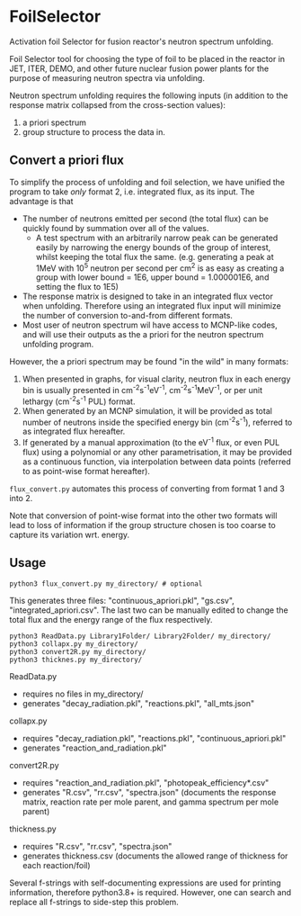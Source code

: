 # FoilSelector
Activation foil Selector for fusion reactor's neutron spectrum unfolding.

Foil Selector tool for choosing the type of foil to be placed in the reactor in JET, ITER, DEMO, and other future nuclear fusion power plants for the purpose of measuring neutron spectra via unfolding.

Neutron spectrum unfolding requires the following inputs (in addition to the response matrix collapsed from the cross-section values):
1.	a priori spectrum
2.	group structure to process the data in.

## Convert a priori flux
To simplify the process of unfolding and foil selection, we have unified the program to take _only_ format 2, i.e. integrated flux, as its input. The advantage is that

- The number of neutrons emitted per second (the total flux) can be quickly found by summation over all of the values.
	- A test spectrum with an arbitrarily narrow peak can be generated easily by narrowing the energy bounds of the group of interest, whilst keeping the total flux the same. (e.g. generating a peak at 1MeV with 10<sup>5</sup> neutron per second per cm<sup>2</sup> is as easy as creating a group with lower bound = 1E6, upper bound = 1.000001E6, and setting the flux to 1E5)
- The response matrix is designed to take in an integrated flux vector when unfolding. Therefore using an integrated flux input will minimize the number of conversion to-and-from different formats.
- Most user of neutron spectrum wil have access to MCNP-like codes, and will use their outputs as the a priori for the neutron spectrum unfolding program.

However, the a priori spectrum may be found "in the wild" in many formats: 
1. When presented in graphs, for visual clarity, neutron flux in each energy bin is usually presented in cm<sup>-2</sup>s<sup>-1</sup>eV<sup>-1</sup>, cm<sup>-2</sup>s<sup>-1</sup>MeV<sup>-1</sup>, or per unit lethargy (cm<sup>-2</sup>s<sup>-1</sup> PUL) format.
2. When generated by an MCNP simulation, it will be provided as total number of neutrons inside the specified energy bin (cm<sup>-2</sup>s<sup>-1</sup>), referred to as integrated flux hereafter.
3. If generated by a manual approximation (to the eV<sup>-1</sup> flux, or even PUL flux) using a polynomial or any other parametrisation, it may be provided as a continuous function, via interpolation between data points (referred to as point-wise format hereafter).

```flux_convert.py``` automates this process of converting from format 1 and 3 into 2.

Note that conversion of point-wise format into the other two formats will lead to loss of information if the group structure chosen is too coarse to capture its variation wrt. energy.

## Usage
```
python3 flux_convert.py my_directory/ # optional
```
This generates three files: "continuous_apriori.pkl", "gs.csv", "integrated_apriori.csv".
The last two can be manually edited to change the total flux and the energy range of the flux respectively.
```
python3 ReadData.py Library1Folder/ Library2Folder/ my_directory/
python3 collapx.py my_directory/
python3 convert2R.py my_directory/
python3 thicknes.py my_directory/
```

ReadData.py
- requires no files in my_directory/
- generates "decay_radiation.pkl", "reactions.pkl", "all_mts.json"

collapx.py
- requires "decay_radiation.pkl", "reactions.pkl", "continuous_apriori.pkl"
- generates "reaction_and_radiation.pkl"

convert2R.py
- requires "reaction_and_radiation.pkl", "photopeak_efficiency\*.csv"
- generates "R.csv", "rr.csv", "spectra.json" (documents the response matrix, reaction rate per mole parent, and gamma spectrum per mole parent)

thickness.py
- requires "R.csv", "rr.csv", "spectra.json"
- generates thickness.csv (documents the allowed range of thickness for each reaction/foil)

Several f-strings with self-documenting expressions are used for printing information, therefore python3.8+ is required. However, one can search and replace all f-strings to side-step this problem.
<!-- 
## Data preparation
- > User action required: Unzip .zip file containing nuclear data in the ```RawCrossSection/``` directory, as endf format.
1.	Read the list of elements, their elemental fractions, and their respective reactions.
2.	Find the corresponding cross-sections in the data file stored in the same directory, for each of the reactions.
3.	Log-log Interpolate into the Vitamin-J group structure. (Use the default unit, i.e. barns)
4.	Save the list of reactions as dataframe, indexed by the reaction name. i.e. ```X-99(n,?)Y``` without header.

## Selection by physical property
- > User action required: copy the list of reactions generated in the folder of the [last step](#Data-preparation).
- > User action required: provide the resolution curve as a 2-column file.
- > User action required: provide the hazard file.

1.	Remove the fissile/fertile parents, fissile daughters/fast decaying parents from the list of nuclide read.
2.	Automatically rule out those which are fissile/fertile/flamable/explosive/highly reactive.
3.	Print them.
	- > User action requried: replace them with chemically stable and radiologically safe alternatives.
4.	List the daughter's names, half-lives, hazards.
5.	Give warning if the half-lives are too short, i.e. can only be used in the rabbit system.
	- > (optional) User action requried: set upper and lower threshold for half-lives.
	- > User action requried: ignore reactions which are too short lived.
6.	Read the efficiency curve and calculate the peak span of each (lower-upper limit)
7.	Give warning if there are overlapping peaks from the same element. (print half-live of all conflicting peaks)
8.	Plot the response function (with unity area, for ease of examination) in both linear y-scale and log y-scale.
9.	Save the (ppm), (branching fraction per nuclide), (ppm * branching fraction) of each nuclide in the final material, as a csv file; because these are the only constants that will be re-used regardless of the activation system design.

## Selection by effectiveness
Get the number of pulse detected by the gamma detector at the photo peak per neutron irradiated towards the foil
- > User action required: Give the neutron spectrum (neutron fluence of each bin) and intrinsic efficiency, each as a 2-column files.
- > (Developer action required: Save a reference of each of these things ^ at the top directory)
- > (Developer action required: May want to expand on this functionality in the future to increase flexibility of input files, i.e. include error)
1.	Read the (intrinsic photopeak efficiency) at the given gamma peak energy

For each reaction,
2.	Convolute flux (assume a single, rapid pulse of irradiation) onto microscopic cross-sections to get activity induced per parent nuclide, Z

3.	Multiply by Number = (V * N<sub>d</sub> ) to get total initial activity A<sub>∞</sub>
4.	Multiply by (decay correction factor) to get total activity at count time A<sub>0</sub>
	- Use fispact modelling to get decay correction factor?
5.	Multiply by (ppm * branching fraction) * (max. abs. eff. of setup) = (ppm * branching fraction) * (intrinsic photopeak efficiency * geometric correction factor(roughly =1/2) ) => Count Rate C<sub>0</sub>
6.	Sum across the entire element to ensure dead time is within acceptable limit.
	- Else change the (geometric correction factor) OR (volume) by going back to #3.
7.	Multiply onto (measurement period) (or integrate to account for decay during measurement) => Total Counts
	-	> User action required: irradiation period and count time of **each element** should be specifed by user.
 		- if decay is known to be fast, has to choose a short count time (10 mins). Otherwise standardize to the same irradiation period.
8.	Calculate the uncertainty by sqrt(total count) 
- (May minimize the uncertainty by some method in the future)

9.	Propagate uncertainty backwards by 
	- (measurement period)
	- (decay correction factor)
	- ()
10.	List the constant of proportionality between each factor and the total response rate (by differentiation) used above and the flux used, and therefore how to reduce the uncertainty.
	- (remember to convert back to non-PUL before summation to get the total response rate)
- (Conserved quantity at this stage: Number * geometric correction factor * something else = the total number of gammas detected by the detector at photopeak per neutron irradiated)

## Increase counting efficiency
1.	Check for overlapping peaks again, but this time it's within the entire list of neutron detection foils.
2.	List the combination of foils that have overlapping peaks at all.
3.	State to the user that "all other foils can have their peaks acqured together (as long as the dead-time is not too high)".

## End of run
1.	Show user the result, tell them the effectiveness of each foil.
2.	Show the list of peaks associated with each parent and daughter, and their half-lives.
3.	Save the microscopic cross-section matrix.
4.	Save the 
- > User action required: re-run the program from [step 1](#Data-preparation) after removing the least effective ones.

## Challenges
1.	~~Nuclides must maintain their un-enriched, elemental ratio~~ ([dealt with in step 2](#Selection-by-physical-property))
2.	~~For each type of material, required count rate must be settable.~~ ([dealt with in step 3](#Selection-by-effectiveness))
	- So to achieve min. uncertainty without exceeding the deadtime of the detector.
3.	~~Should also compile the list of alpha- and neutron-emitting reactions; discard if neutron production of large enough dose is found; give user a warning if alpha is found.~~ ([dealt with in step 2](#Selection-by-physical-property))
4.	~~Must have medium half-lives~~ ([dealt with in step 2](#Selection-by-physical-property))
5.	~~Gamma lines do not overlap~~ ([dealt with in step 2](#Selection-by-physical-property))
6.	If peaks overlap within the same parent element, need to use half-lives to differentiate them; or ignore if one has very small Z/atom=∫σφ compare to the other one's.
7.	May consider using a thermal shield? i.e. Gd, Cd, B.
8.	How to shield against proton/deuterium activation?
	- If not possible, how to account for/minimize them?
9.	Need to account for breeding of parent nuclides after neutron irradiation.
10.	Need to prove/justify that geometric mean is the best way of interpolating the microscopic cross-sections into its own discretized version (particularly at the the resonance peaks).

## Design choices
1.	Stick to only the Vitamin-J group structure right now; increase flexibility later.
2.	Choices of conserved quantity:
	- ~~Area under response function,~~ (irrelevant in the later stage)
	- std(Z<sub>i</sub>) (when the response functions are scaled such that uncertainty of Z<sub>i</sub> is constant, we can directly examine the effectiveness of each respones function by its overall magnitude, and the singular values of the matrix generated.)
	- ~~std(Z<sub>i</sub>)/Z<sub>i</sub>~~ (irrelevant)
3.	Work in PUL unit.
4.	Assume that the shape of the neutron flux distribution in energy space does not vary; it simply goes up and down with the total flux. (Alternative: can fit empirical function describing relationship between total neutron flux and skewedness of the flux.)
5.	Use all the peaks avaiable for every daughter nuclide created.
6.	Maximize the volume to reduce the uncertainty in number of counts.
 -->